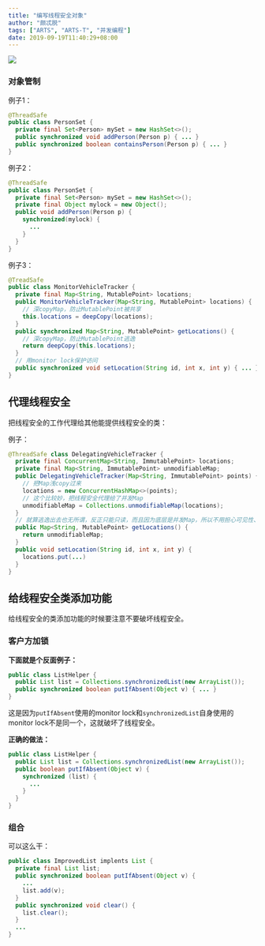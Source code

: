 ```yaml
---
title: "编写线程安全对象"
author: "颇忒脱"
tags: ["ARTS", "ARTS-T", "并发编程"]
date: 2019-09-19T11:40:29+08:00
---
```


<!--more-->

![](composing-objects.png)

### 对象管制

例子1：

```java
@ThreadSafe
public class PersonSet {
  private final Set<Person> mySet = new HashSet<>();
  public synchronized void addPerson(Person p) { ... }
  public synchronized boolean containsPerson(Person p) { ... }
}
```

例子2：

```java
@ThreadSafe
public class PersonSet {
  private final Set<Person> mySet = new HashSet<>();
  private final Object mylock = new Object();
  public void addPerson(Person p) {
    synchronized(mylock) {
      ...
    }
  }
}
```

例子3：

```java
@TreadSafe
public class MonitorVehicleTracker {
  private final Map<String, MutablePoint> locations;
  public MonitorVehicleTracker(Map<String, MutablePoint> locations) {
    // 深copyMap，防止MutablePoint被共享
    this.locations = deepCopy(locations);
  }
  public synchronized Map<String, MutablePoint> getLocations() {
    // 深copyMap，防止MutablePoint逃逸
    return deepCopy(this.locations);
  }
  // 用monitor lock保护访问
  public synchronized void setLocation(String id, int x, int y) { ... }
}
```

## 代理线程安全

把线程安全的工作代理给其他能提供线程安全的类：

例子：

```java
@ThreadSafe class DelegatingVehicleTracker {
  private final ConcurrentMap<String, ImmutablePoint> locations;
  private final Map<String, ImmutablePoint> unmodifiableMap;
  public DelegatingVehicleTracker(Map<String, ImmutablePoint> points) {
    // 把Map浅copy过来
    locations = new ConcurrentHashMap<>(points);
    // 这个比较妙，把线程安全代理给了并发Map
    unmodifiableMap = Collections.unmodifiableMap(locations);
  }
  // 就算逃逸出去也无所谓，反正只能只读，而且因为底层是并发Map，所以不用担心可见性、原子性等问题
  public Map<String, MutablePoint> getLocations() {
    return unmodifiableMap;
  }
  public void setLocation(String id, int x, int y) {
    locations.put(...)
  }
}
```

## 给线程安全类添加功能

给线程安全的类添加功能的时候要注意不要破坏线程安全。

### 客户方加锁

**下面就是个反面例子：**

```java
public class ListHelper {
  public List list = Collections.synchronizedList(new ArrayList());
  public synchronized boolean putIfAbsent(Object v) { ... }
}
```

这是因为`putIfAbsent`使用的monitor lock和`synchronizedList`自身使用的monitor lock不是同一个，这就破坏了线程安全。

**正确的做法：**

```java
public class ListHelper {
  public List list = Collections.synchronizedList(new ArrayList());
  public boolean putIfAbsent(Object v) {
    synchronized (list) {
      ...
    }
  }
}
```

### 组合

可以这么干：

```java
public class ImprovedList implents List {
  private final List list;
  public synchronized boolean putIfAbsent(Object v) {
    ...
    list.add(v);
  }
  public synchronized void clear() {
    list.clear();
  }
  ...
}
```

